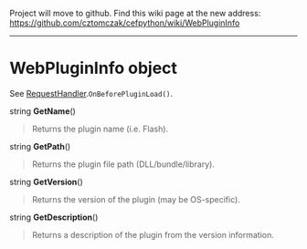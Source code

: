Project will move to github. Find this wiki page at the new address: https://github.com/cztomczak/cefpython/wiki/WebPluginInfo


---


# WebPluginInfo object #

See [RequestHandler](RequestHandler.md).`OnBeforePluginLoad()`.

string **GetName**()

> Returns the plugin name (i.e. Flash).

string **GetPath**()

> Returns the plugin file path (DLL/bundle/library).

string **GetVersion**()

> Returns the version of the plugin (may be OS-specific).

string **GetDescription**()

> Returns a description of the plugin from the version information.